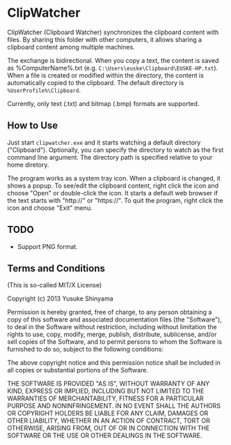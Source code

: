 ClipWatcher
===========

ClipWatcher (Clipboard Watcher) synchronizes the clipboard content with files.
By sharing this folder with other computers, it allows sharing a clipboard 
content among multiple machines.

The exchange is bidirectional. When you copy a text, the content is saved
as %ComputerName%.txt (e.g. `C:\Users\euske\Clipboard\EUSKE-HP.txt`).
When a file is created or modified within the directory, the content is
automatically copied to the clipboard. The default directory is 
`%UserProfile%\Clipboard`. 

Currently, only text (.txt) and bitmap (.bmp) formats are supported.

How to Use
----------

Just start `clipwatcher.exe` and it starts watching a default directory
("Clipboard"). Optionally, you can specify the directory to watch
as the first command line argument. The directory path is specified 
relative to your home diretory.

The program works as a system tray icon. When a clipboard is changed,
it shows a popup. To see/edit the clipboard content, right click
the icon and choose "Open" or double-click the icon. It starts a
default web browser if the text starts with "http://" or "https://".
To quit the program, right click the icon and choose "Exit" menu.

TODO
----

 * Support PNG format.

Terms and Conditions
--------------------

(This is so-called MIT/X License)

Copyright (c) 2013  Yusuke Shinyama <yusuke at cs dot nyu dot edu>

Permission is hereby granted, free of charge, to any person
obtaining a copy of this software and associated documentation
files (the "Software"), to deal in the Software without
restriction, including without limitation the rights to use,
copy, modify, merge, publish, distribute, sublicense, and/or
sell copies of the Software, and to permit persons to whom the
Software is furnished to do so, subject to the following
conditions:

The above copyright notice and this permission notice shall be
included in all copies or substantial portions of the Software.

THE SOFTWARE IS PROVIDED "AS IS", WITHOUT WARRANTY OF ANY
KIND, EXPRESS OR IMPLIED, INCLUDING BUT NOT LIMITED TO THE
WARRANTIES OF MERCHANTABILITY, FITNESS FOR A PARTICULAR
PURPOSE AND NONINFRINGEMENT. IN NO EVENT SHALL THE AUTHORS OR
COPYRIGHT HOLDERS BE LIABLE FOR ANY CLAIM, DAMAGES OR OTHER
LIABILITY, WHETHER IN AN ACTION OF CONTRACT, TORT OR
OTHERWISE, ARISING FROM, OUT OF OR IN CONNECTION WITH THE
SOFTWARE OR THE USE OR OTHER DEALINGS IN THE SOFTWARE.
